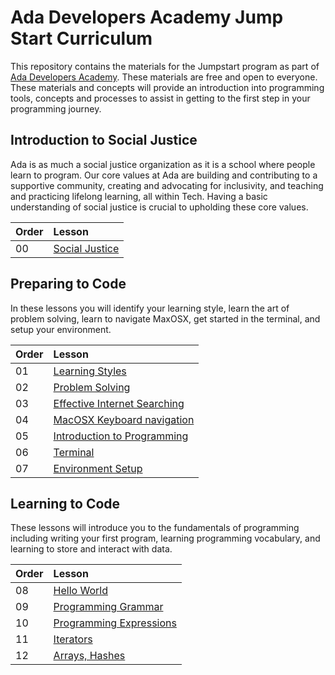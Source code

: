 # Ada Developers Academy Jump Start Curriculum

This repository contains the materials for the Jumpstart program as part of [Ada Developers Academy](http://adadevelopersacademy.org/). These materials are free and open to everyone. These materials and concepts will provide an introduction into programming tools, concepts and processes to assist in getting to the first step in your programming journey.

## Introduction to Social Justice
Ada is as much a social justice organization as it is a school where people learn to program. Our core values at Ada are building and contributing to a supportive community, creating and advocating for inclusivity, and teaching and practicing lifelong learning, all within Tech. Having a basic understanding of social justice is crucial to upholding these core values.

| Order | Lesson |
| :--- | :--- |
| 00 | [Social Justice](lessons/social-justice/) |

## Preparing to Code 
In these lessons you will identify your learning style, learn the art of problem solving, learn to navigate MaxOSX, get started in the terminal, and setup your environment.

| Order | Lesson |
| :--- | :--- |
| 01 | [Learning Styles](lessons/learning-styles/) |
| 02 | [Problem Solving](lessons/problem-solving/) |
| 03 | [Effective Internet Searching](lessons/effective-internet-searching/) |
| 04 | [MacOSX Keyboard navigation](lessons/keyboard-navigation/) |
| 05 | [Introduction to Programming](./lessons/intro-programming/) |
| 06 | [Terminal](./lessons/terminal/) |
| 07 | [Environment Setup](./lessons/environment-setup/) |

## Learning to Code
These lessons will introduce you to the fundamentals of programming including writing your first program, learning programming vocabulary, and learning to store and interact with data.

| Order | Lesson |
| :--- | :--- |
| 08 | [Hello World](./lessons/hello-world/) |
| 09 | [Programming Grammar](./lessons/programming-grammar/) |
| 10 | [Programming Expressions](./lessons/programming-expressions/) |
| 11 | [Iterators](./lessons/iterators/) |
| 12 | [Arrays, Hashes](./lessons/basic-data-structs/) |
